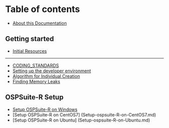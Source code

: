 # Table of contents

* [About this Documentation](README.md)

## Getting started

* [Initial Resources](getting-started/initial-resources.md)

***

* [CODING\_STANDARDS](CODING\_STANDARDS.md)
* [Setting up the developer environment](GETTING\_STARTED.md)
* [Algorithm for Individual Creation](algorithm-for-individual-creation.md)
* [Finding Memory Leaks](FINDING-MEMORY-LEAKS.md)

## OSPSuite-R Setup

* [Setup OSPSuite-R on Windows](ospsuite-r-setup/setup-ospsuite-r-on-windows.md)
* [Setup OSPSuite-R on CentOS7] (Setup-ospsuite-R-on-CentOS7.md)
* [Setup OSPSuite-R on Ubuntu] (Setup-ospsuite-R-on-Ubuntu.md)
